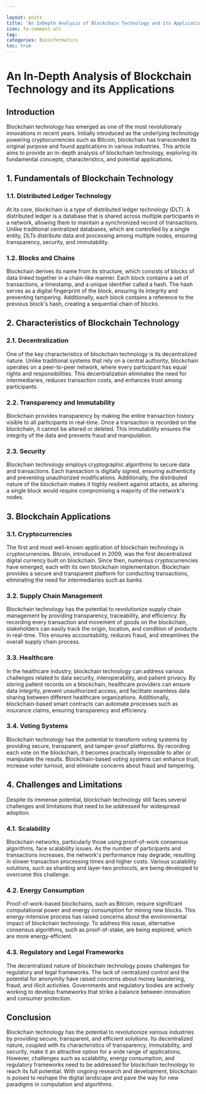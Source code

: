```yaml
---

layout: posts
title: "An InDepth Analysis of Blockchain Technology and its Applications"
icon: fa-comment-alt
tag:      
categories: Bioinformatics
toc: true
---
```




# An In-Depth Analysis of Blockchain Technology and its Applications

## Introduction

Blockchain technology has emerged as one of the most revolutionary innovations in recent years. Initially introduced as the underlying technology powering cryptocurrencies such as Bitcoin, blockchain has transcended its original purpose and found applications in various industries. This article aims to provide an in-depth analysis of blockchain technology, exploring its fundamental concepts, characteristics, and potential applications.

## 1. Fundamentals of Blockchain Technology

### 1.1. Distributed Ledger Technology

At its core, blockchain is a type of distributed ledger technology (DLT). A distributed ledger is a database that is shared across multiple participants in a network, allowing them to maintain a synchronized record of transactions. Unlike traditional centralized databases, which are controlled by a single entity, DLTs distribute data and processing among multiple nodes, ensuring transparency, security, and immutability.

### 1.2. Blocks and Chains

Blockchain derives its name from its structure, which consists of blocks of data linked together in a chain-like manner. Each block contains a set of transactions, a timestamp, and a unique identifier called a hash. The hash serves as a digital fingerprint of the block, ensuring its integrity and preventing tampering. Additionally, each block contains a reference to the previous block's hash, creating a sequential chain of blocks.

## 2. Characteristics of Blockchain Technology

### 2.1. Decentralization

One of the key characteristics of blockchain technology is its decentralized nature. Unlike traditional systems that rely on a central authority, blockchain operates on a peer-to-peer network, where every participant has equal rights and responsibilities. This decentralization eliminates the need for intermediaries, reduces transaction costs, and enhances trust among participants.

### 2.2. Transparency and Immutability

Blockchain provides transparency by making the entire transaction history visible to all participants in real-time. Once a transaction is recorded on the blockchain, it cannot be altered or deleted. This immutability ensures the integrity of the data and prevents fraud and manipulation.

### 2.3. Security

Blockchain technology employs cryptographic algorithms to secure data and transactions. Each transaction is digitally signed, ensuring authenticity and preventing unauthorized modifications. Additionally, the distributed nature of the blockchain makes it highly resilient against attacks, as altering a single block would require compromising a majority of the network's nodes.

## 3. Blockchain Applications

### 3.1. Cryptocurrencies

The first and most well-known application of blockchain technology is cryptocurrencies. Bitcoin, introduced in 2009, was the first decentralized digital currency built on blockchain. Since then, numerous cryptocurrencies have emerged, each with its own blockchain implementation. Blockchain provides a secure and transparent platform for conducting transactions, eliminating the need for intermediaries such as banks.

### 3.2. Supply Chain Management

Blockchain technology has the potential to revolutionize supply chain management by providing transparency, traceability, and efficiency. By recording every transaction and movement of goods on the blockchain, stakeholders can easily track the origin, location, and condition of products in real-time. This ensures accountability, reduces fraud, and streamlines the overall supply chain process.

### 3.3. Healthcare

In the healthcare industry, blockchain technology can address various challenges related to data security, interoperability, and patient privacy. By storing patient records on a blockchain, healthcare providers can ensure data integrity, prevent unauthorized access, and facilitate seamless data sharing between different healthcare organizations. Additionally, blockchain-based smart contracts can automate processes such as insurance claims, ensuring transparency and efficiency.

### 3.4. Voting Systems

Blockchain technology has the potential to transform voting systems by providing secure, transparent, and tamper-proof platforms. By recording each vote on the blockchain, it becomes practically impossible to alter or manipulate the results. Blockchain-based voting systems can enhance trust, increase voter turnout, and eliminate concerns about fraud and tampering.

## 4. Challenges and Limitations

Despite its immense potential, blockchain technology still faces several challenges and limitations that need to be addressed for widespread adoption.

### 4.1. Scalability

Blockchain networks, particularly those using proof-of-work consensus algorithms, face scalability issues. As the number of participants and transactions increases, the network's performance may degrade, resulting in slower transaction processing times and higher costs. Various scalability solutions, such as sharding and layer-two protocols, are being developed to overcome this challenge.

### 4.2. Energy Consumption

Proof-of-work-based blockchains, such as Bitcoin, require significant computational power and energy consumption for mining new blocks. This energy-intensive process has raised concerns about the environmental impact of blockchain technology. To address this issue, alternative consensus algorithms, such as proof-of-stake, are being explored, which are more energy-efficient.

### 4.3. Regulatory and Legal Frameworks

The decentralized nature of blockchain technology poses challenges for regulatory and legal frameworks. The lack of centralized control and the potential for anonymity have raised concerns about money laundering, fraud, and illicit activities. Governments and regulatory bodies are actively working to develop frameworks that strike a balance between innovation and consumer protection.

## Conclusion

Blockchain technology has the potential to revolutionize various industries by providing secure, transparent, and efficient solutions. Its decentralized nature, coupled with its characteristics of transparency, immutability, and security, make it an attractive option for a wide range of applications. However, challenges such as scalability, energy consumption, and regulatory frameworks need to be addressed for blockchain technology to reach its full potential. With ongoing research and development, blockchain is poised to reshape the digital landscape and pave the way for new paradigms in computation and algorithms.